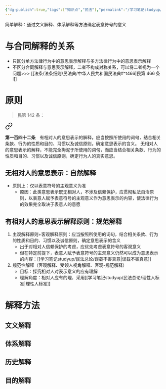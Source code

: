 ```yaml
---
{"dg-publish":true,"tags":["知识点","民法"],"permalink":"/学习笔记studyup/民法总论/简单解释/","dgPassFrontmatter":true,"created":"2024-11-17T11:55:26.830+08:00","updated":"2024-11-17T12:10:58.707+08:00"}
---
```


简单解释：通过文义解释、体系解释等方法确定表意符号的意义
# 与合同解释的关系
- 只区分单方法律行为中的意思表示解释与多方法律行为中的意思表示解释
- 不区分合同解释与意思表示解释，二者不构成对称关系，可以将二者视为一个问题>>> [[法条/法条细则/民法典/中华人民共和国民法典#^t466\|民第 466 条Ⅰ]] 
# 原则
>民第 142 条：
<div class="transclusion internal-embed is-loaded"><a class="markdown-embed-link" href="/////#t142" aria-label="Open link"><svg xmlns="http://www.w3.org/2000/svg" width="24" height="24" viewBox="0 0 24 24" fill="none" stroke="currentColor" stroke-width="2" stroke-linecap="round" stroke-linejoin="round" class="svg-icon lucide-link"><path d="M10 13a5 5 0 0 0 7.54.54l3-3a5 5 0 0 0-7.07-7.07l-1.72 1.71"></path><path d="M14 11a5 5 0 0 0-7.54-.54l-3 3a5 5 0 0 0 7.07 7.07l1.71-1.71"></path></svg></a><div class="markdown-embed">



**第一百四十二条**　有相对人的意思表示的解释，应当按照所使用的词句，结合相关条款、行为的性质和目的、习惯以及诚信原则，确定意思表示的含义。
无相对人的意思表示的解释，不能完全拘泥于所使用的词句，而应当结合相关条款、行为的性质和目的、习惯以及诚信原则，确定行为人的真实意思。 

</div></div>

## 无相对人的意思表示：自然解释
- 原则上：仅以表意符号的主观意义为准
	- 原因：此类意思表示既无相对人，不涉及信赖保护，应贯彻私法自治原则，以表意人赋予表意符号的主观意义作为意思表示的内容，使法律行为的效果完全取决于表意人的意愿
## 有相对人的意思表示解释原则：规范解释
1. 主观解释原则+客观解释原则：应当按照所使用的词句，结合相关条款、行为的性质和目的、习惯以及诚信原则，确定意思表示的含义
	- 出于对相对人信赖保护的考虑，应优先考虑表意符号的客观意义
	- 但在特定前提下，表意人赋予表意符号的主观意义仍然可以成为意思表示的内容：[[学习笔记studyup/民法总论/误载不害真意\|误载不害真意]]
2. 规范性解释（客观解释、受领人视角解释、客观-规范解释）
	- 目标：探究相对人对表示意义的应有理解
	- 理解角度：相对人应有的理，采用[[学习笔记studyup/民法总论/理性人标准\|理性人标准]]
# 解释方法
## 文义解释
## 体系解释
## 历史解释
## 目的解释
